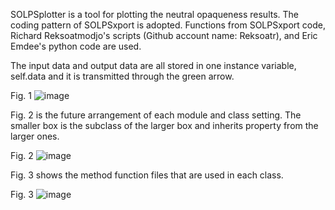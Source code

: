 SOLPSplotter is a tool for plotting the neutral opaqueness results.
The coding pattern of SOLPSxport is adopted. Functions from SOLPSxport code, Richard Reksoatmodjo's scripts (Github account name: Reksoatr), and Eric Emdee's python code are used.

The input data and output data are all stored in one instance variable, self.data and it is transmitted through the green arrow.

Fig. 1
![image](https://github.com/yctok/SOLPSplotter/assets/106120688/c64d4ac2-d97f-444b-a2b8-49818dd8c3c4)

Fig. 2 is the future arrangement of each module and class setting. The smaller box is the subclass of the larger box and inherits property from the larger ones.

Fig. 2
![image](https://github.com/yctok/SOLPSplotter/assets/106120688/0039def9-5777-4bd3-a132-3b0a633d9d7b)

Fig. 3 shows the method function files that are used in each class.

Fig. 3
![image](https://github.com/yctok/SOLPSplotter/assets/106120688/c232d27d-0af5-4847-83ae-4c79c6abbae4)




